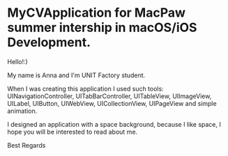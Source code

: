 # MyCVApplication for MacPaw summer intership in macOS/iOS Development.

Hello!:) 

My name is Anna and I'm UNIT Factory student.

When I was creating this application I used such tools:
UINavigationController, UITabBarController, UITableView, UIImageView, UILabel, UIButton, UIWebView, UICollectionView, UIPageView and simple animation.

I designed an application with a space background, because I like space, I hope you will be interested to read about me.

Best Regards
